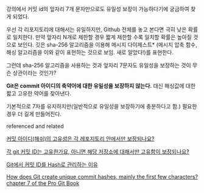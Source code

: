 강의에서 커밋 id의 앞자리 7개 문자만으로도 유일성 보장이 가능하다기에 궁금하여 찾게 되었다.

우선 각 리포지토리에 대해서는 유일하지만, Github 전체를 놓고 본다면 극히 낮은 확률로 일치한다. 만약 앞자리 N개로 제한할 경우 짧게 제한할 수록 일치할 확률은 높아질 것으로 보인다. 깃은 sha-256 알고리즘을 이용해 메시지 다이제스트* (메시지 압축 함수, 해싱 알고리즘을 이와 같이 표현하는 것으로 보임. 새로 알았다!)를 표현한다.

그런데 sha-256 알고리즘을 사용하는 것과 앞자리 7문자도 유일성을 보장하는 것이 무슨 상관이라는 것인가?

**Git은 commit 아이디의 축약어에 대한 유일성을 보장하지 않는다.** 대신 해싱값에 대한 짧고 고유한 약어를 찾아낸다.

기본적으로 7자를 유지하지만(일반적으로 유일성을 보장하기에 충분하다고 함.) 필요한 경우 더 길게 만들어진다.

referenced and related

[커밋 아이디(해쉬)의 고유성은 각 레포지토리 안에서만 보장되나요?](https://www.codeit.kr/community/questions/UXVlc3Rpb246NjFhOTk4OThmZTEyMjg1ZWI2Zjc0YTZh)

[각 git 커밋 ID는 고유한가요, 아니면 해당 저장소에 대해서만 고유함이 보장되나요?](https://www.quora.com/Is-each-git-commit-ID-unique-or-guaranteed-to-be-unique-only-for-that-repo)

[Git에서 커밋 ID를 Hash로 관리하는 이유](https://velog.io/@buna1592/Git%EC%97%90%EC%84%9C-%EC%BB%A4%EB%B0%8B-ID%EB%A5%BC-Hash%EB%A1%9C-%EA%B4%80%EB%A6%AC%ED%95%98%EB%8A%94-%EC%9D%B4%EC%9C%A0)

[How does Git create unique commit hashes, mainly the first few characters?](https://stackoverflow.com/questions/34764195/how-does-git-create-unique-commit-hashes-mainly-the-first-few-characters)
[chapter 7 of the Pro Git Book](http://git-scm.com/book/en/v2/Git-Tools-Revision-Selection#Short-SHA-1)